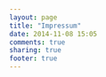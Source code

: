 ```yaml
---
layout: page
title: "Impressum"
date: 2014-11-08 15:05
comments: true
sharing: true
footer: true
---
```

